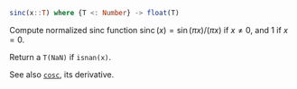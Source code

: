 ```julia
sinc(x::T) where {T <: Number} -> float(T)
```

Compute normalized sinc function $\operatorname{sinc}(x) = \sin(\pi x) / (\pi x)$ if $x \neq 0$, and $1$ if $x = 0$.

Return a `T(NaN)` if `isnan(x)`.

See also [`cosc`](@ref), its derivative.
